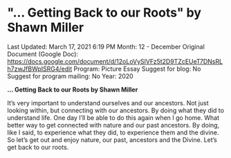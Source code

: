 # "… Getting Back to our Roots" by Shawn Miller

Last Updated: March 17, 2021 6:19 PM
Month: 12 - December
Original Document (Google Doc): https://docs.google.com/document/d/12oLoVySlVFz5t2D9TZcEUeT7DNsRLh7zwJfBWpISRG4/edit
Program: Picture Essay
Suggest for blog: No
Suggest for program mailing: No
Year: 2020

**… Getting Back to our Roots by Shawn Miller**

It’s very important to understand ourselves and our ancestors. Not just looking within, but connecting with our ancestors. By doing what they did to understand life. One day I’ll be able to do this again when I go home. What better way to get connected with nature and our past ancestors. By doing, like I said, to experience what they did, to experience them and the divine. So let’s get out and enjoy nature, our past, ancestors and the Divine. Let’s get back to our roots.